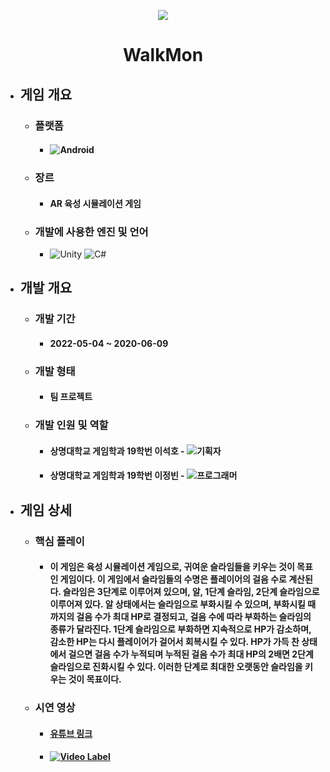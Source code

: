 <p align="center"><img src="https://user-images.githubusercontent.com/69952837/178150329-206058b0-945c-4675-b9b9-d8e9ce08a76b.png"></p>

<div align="center">
  <H1>WalkMon</H1>
</div>

+ ## **게임 개요**
  + ### 플랫폼
    + #### <img alt="Android" src ="https://img.shields.io/badge/모바일(안드로이드)-3DDC84.svg?&style=for-the-badge&logo=Android&logoColor=black"/>
  + ### 장르
    + #### AR 육성 시뮬레이션 게임
  + ### 개발에 사용한 엔진 및 언어 
    + <img alt="Unity" src ="https://img.shields.io/badge/Unity-FFFFFF.svg?&style=for-the-badge&logo=Unity&logoColor=black"/> <img alt="C#" src ="https://img.shields.io/badge/C Sharp-239120.svg?&style=for-the-badge&logo=CSharp&logoColor=white"/>
+ ## **개발 개요**
  + ### 개발 기간
    + #### 2022-05-04 ~ 2020-06-09
  + ### 개발 형태
    + #### 팀 프로젝트
  + ### 개발 인원 및 역할
    + #### 상명대학교 게임학과 19학번 이석호 - <img alt="기획자" src ="https://img.shields.io/badge/기획자-2B579A.svg?&style=for-the-badge&logo=MicrosoftWord&logoColor=white"/>
    + #### 상명대학교 게임학과 19학번 이정빈 - <img alt="프로그래머" src ="https://img.shields.io/badge/프로그래머-5C2D91.svg?&style=for-the-badge&logo=VisualStudio&logoColor=white"/>
+ ## **게임 상세**
  + ### 핵심 플레이
    + #### 이 게임은 육성 시뮬레이션 게임으로, 귀여운 슬라임들을 키우는 것이 목표인 게임이다. 이 게임에서 슬라임들의 수명은 플레이어의 걸음 수로 계산된다. 슬라임은 3단계로 이루어져 있으며, 알, 1단계 슬라임, 2단계 슬라임으로 이루어져 있다. 알 상태에서는 슬라임으로 부화시킬 수 있으며, 부화시킬 때까지의 걸음 수가 최대 HP로 결정되고, 걸음 수에 따라 부화하는 슬라임의 종류가 달라진다. 1단계 슬라임으로 부화하면 지속적으로 HP가 감소하며, 감소한 HP는 다시 플레이어가 걸어서 회복시킬 수 있다. HP가 가득 찬 상태에서 걸으면 걸음 수가 누적되며 누적된 걸음 수가 최대 HP의 2배면 2단계 슬라임으로 진화시킬 수 있다. 이러한 단계로 최대한 오랫동안 슬라임을 키우는 것이 목표이다.
  + ### 시연 영상
    + #### [유튜브 링크](https://youtu.be/2xE5zX1UF-8)
    + #### [![Video Label](https://user-images.githubusercontent.com/69952837/178150387-c3850843-9fcd-493c-bbcc-54a82477bea0.PNG)](https://youtu.be/2xE5zX1UF-8)
